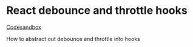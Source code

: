 # React debounce and throttle hooks

[Codesandbox](https://codesandbox.io/s/github/wtjs/react-debounce-throttle-hooks)

How to abstract out debounce and throttle into hooks
